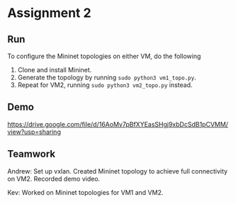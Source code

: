 # Assignment 2

## Run

To configure the Mininet topologies on either VM, do the following

1. Clone and install Mininet.
2. Generate the topology by running `sudo python3 vm1_topo.py`.
3. Repeat for VM2, running `sudo python3 vm2_topo.py` instead.

## Demo

https://drive.google.com/file/d/16AoMv7pBfXYEasSHgj9xbDcSdB1pCVMM/view?usp=sharing

## Teamwork

Andrew: Set up vxlan. Created Mininet topology to achieve full connectivity on VM2. Recorded demo video.

Kev: Worked on Mininet topologies for VM1 and VM2. 

